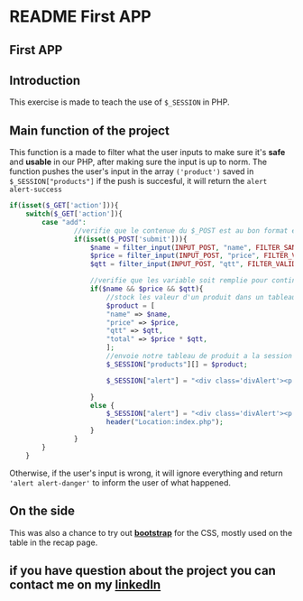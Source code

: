# **README First APP**

## **First APP**

## **Introduction**

This exercise is made to teach the use of `$_SESSION` in PHP.

## **Main function of the project**

This function is a made to filter what the user inputs to make sure it's **safe** and **usable** in our PHP, after making sure the input is up to norm.
The function pushes the user's input in the array `('product')` saved in `$_SESSION["products"]` if the push is succesful, it will return the `alert alert-success`
```php
if(isset($_GET['action'])){
    switch($_GET['action']){
        case "add":
                //verifie que le contenue du $_POST est au bon format et retourne vide si faux
                if(isset($_POST['submit'])){
                    $name = filter_input(INPUT_POST, "name", FILTER_SANITIZE_FULL_SPECIAL_CHARS);
                    $price = filter_input(INPUT_POST, "price", FILTER_VALIDATE_FLOAT, FILTER_FLAG_ALLOW_FRACTION);
                    $qtt = filter_input(INPUT_POST, "qtt", FILTER_VALIDATE_INT);

                    //verifie que les variable soit remplie pour continuer
                    if($name && $price && $qtt){
                        //stock les valeur d'un produit dans un tableau
                        $product = [
                        "name" => $name,
                        "price" => $price,
                        "qtt" => $qtt,
                        "total" => $price * $qtt,
                        ];
                        //envoie notre tableau de produit a la session de l'utilisateur
                        $_SESSION["products"][] = $product;

                        $_SESSION["alert"] = "<div class='divAlert'><p class='alert alert-success'>Produit ajouté au recape.</p></div>";

                    } 
                    else {
                        $_SESSION["alert"] = "<div class='divAlert'><p class='alert alert-danger'>Une erreur est survenue.</p></div>";
                        header("Location:index.php");
                    }
                }
        }
    }   
```
Otherwise, if the user's input is wrong, it will ignore everything and return `'alert alert-danger'` to inform the user of what happened.

## **On the side**
This was also a chance to try out **[bootstrap](https://getbootstrap.com)** for the CSS, mostly used on the table in the recap page.

## **if you have question about the project you can contact me on my [linkedIn](https://www.linkedin.com/in/nassim-hammoudi-8a5235334/)**
